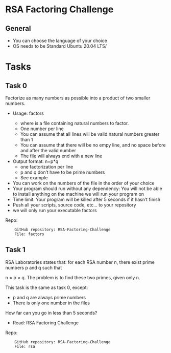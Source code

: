 # RSA Factoring Challenge

## General
-	You can choose the language of your choice
-	OS needs to be Standard Ubuntu 20.04 LTS/

# Tasks
## Task 0

Factorize as many numbers as possible into a product of two smaller numbers.

-	Usage: factors <file>
	-	where <file> is a file containing natural numbers to factor.
	-	One number per line
	-	You can assume that all lines will be valid natural numbers greater than 1
	-	You can assume that there will be no empy line, and no space before and after the valid number
	-	The file will always end with a new line
-	Output format: n=p*q
	-	one factorization per line
	-	p and q don’t have to be prime numbers
	-	See example
-	You can work on the numbers of the file in the order of your choice
-	Your program should run without any dependency: You will not be able to install anything on the machine we will run your program on
-	Time limit: Your program will be killed after 5 seconds if it hasn’t finish
-	Push all your scripts, source code, etc… to your repository
-	we will only run your executable factors

Repo:

		GitHub repository: RSA-Factoring-Challenge
		File: factors



## Task 1

RSA Laboratories states that: for each RSA number n, there exist prime numbers p and q such that

n = p × q. The problem is to find these two primes, given only n.

This task is the same as task 0, except:

-	p and q are always prime numbers
-	There is only one number in the files

How far can you go in less than 5 seconds?
-	Read: RSA Factoring Challenge

Repo:

		GitHub repository: RSA-Factoring-Challenge
		File: rsa

